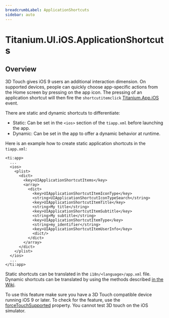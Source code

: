 ```yaml
---
breadcrumbLabel: ApplicationShortcuts
sidebar: auto
---
```


# Titanium.UI.iOS.ApplicationShortcuts

<ProxySummary/>

## Overview

3D Touch gives iOS 9 users an additional interaction dimension. On supported devices, people can quickly choose 
app-specific actions from the Home screen by pressing on the app icon. The pressing of an application shortcut
will then fire the `shortcutitemclick` [Titanium.App.iOS](Titanium.App.iOS) event.

There are static and dynamic shortcuts to differentiate:
  * Static: Can be set in the `<ios>` section of the `tiapp.xml` before launching the app.
  * Dynamic: Can be set in the app to offer a dynamic behavior at runtime.

Here is an example how to create static application shortcuts in the `tiapp.xml`:

    <ti:app>
      ...
      <ios>
        <plist>  
          <dict>
            <key>UIApplicationShortcutItems</key>
            <array>
              <dict>
                <key>UIApplicationShortcutItemIconType</key>
                <string>UIApplicationShortcutIconTypeSearch</string>
                <key>UIApplicationShortcutItemTitle</key>
                <string>My title</string>
                <key>UIApplicationShortcutItemSubtitle</key>
                <string>My subtitle</string>
                <key>UIApplicationShortcutItemType</key>
                <string>my_identifier</string>
                <key>UIApplicationShortcutItemUserInfo</key>
                <dict/>
              </dict>
            </array>
          </dict>  
        </plist>  
      </ios>
      ...
    </ti:app>

Static shortcuts can be translated in the `i18n/<language>/app.xml` file. Dynamic shortcuts can be translated by using the
methods described [in the Wiki](https://wiki.appcelerator.org/display/guides2/Internationalization).

To use this feature make sure you have a 3D Touch compatible device running iOS 9 or later. To
check for the feature, use the [forceTouchSupported](Titanium.UI.iOS.forceTouchSupported) property.
You cannot test 3D touch on the iOS simulator.

<ApiDocs/>

